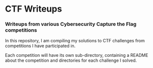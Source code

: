 # CTF Writeups

### Writeups from various Cybersecurity Capture the Flag competitions

In this repository, I am compiling my solutions to CTF challenges from competitions I have participated in. 

Each competition will have its own sub-directory, containing a README about the competition and directories for each challenge I solved.
